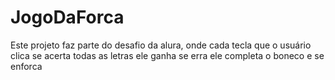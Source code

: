 # JogoDaForca
Este projeto faz parte do desafio da alura, onde cada tecla que o usuário clica se acerta todas as letras ele ganha se erra ele completa o boneco e se enforca
